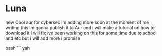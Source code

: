 # Luna

new Cool aur for cybersec im adding more soon at the moment of me writing this im gonna publish it to Aur and i will make a tutorial on how to download it i will fix 
ive been working on this for some time due to school and etc but i will add more i promise

bash ```
yah
```
